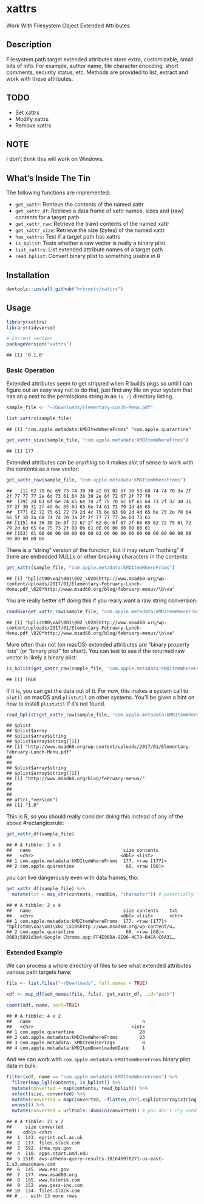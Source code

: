 
# xattrs

Work With Filesystem Object Extended Attributes

## Description

Filesystem path target extended attributes store extra, customizable,
small bits of info. For example, author name, file character encoding,
short comments, security status, etc. Methods are provided to list,
extract and work with these attributes.

## TODO

  - Set xattrs
  - Modify xattrs
  - Remove xattrs

## NOTE

I don’t think this will work on Windows.

## What’s Inside The Tin

The following functions are implemented:

  - `get_xattr`: Retrieve the contents of the named xattr
  - `get_xattr_df`: Retrieve a data frame of xattr names, sizes and
    (raw) contents for a target path
  - `get_xattr_raw`: Retrieve the (raw) contents of the named xattr
  - `get_xattr_size`: Retrieve the size (bytes) of the named xattr
  - `has_xattrs`: Test if a target path has xattrs
  - `is_bplist`: Tests whether a raw vector is really a binary plist
  - `list_xattrs`: List extended attribute names of a target path
  - `read_bplist`: Convert binary plist to something usable in R

## Installation

``` r
devtools::install_github("hrbrmstr/xattrs")
```

## Usage

``` r
library(xattrs)
library(tidyverse)

# current verison
packageVersion("xattrs")
```

    ## [1] '0.1.0'

### Basic Operation

Extended attributes seem to get stripped when R builds pkgs so until I
can figure out an easy way not to do that, just find any file on your
system that has an `@` next to the permissions string in an `ls -l`
directory listing.

``` r
sample_file <- "~/Downloads/Elementary-Lunch-Menu.pdf"

list_xattrs(sample_file)
```

    ## [1] "com.apple.metadata:kMDItemWhereFroms" "com.apple.quarantine"

``` r
get_xattr_size(sample_file, "com.apple.metadata:kMDItemWhereFroms")
```

    ## [1] 177

Extended attributes can be *anything* so it makes alot of sense to work
with the contents as a raw
    vector:

``` r
get_xattr_raw(sample_file, "com.apple.metadata:kMDItemWhereFroms")
```

    ##   [1] 62 70 6c 69 73 74 30 30 a2 01 02 5f 10 53 68 74 74 70 3a 2f 2f 77 77 77 2e 6d 73 61 64 36 30 2e 6f 72 67 2f 77 70
    ##  [39] 2d 63 6f 6e 74 65 6e 74 2f 75 70 6c 6f 61 64 73 2f 32 30 31 37 2f 30 31 2f 45 6c 65 6d 65 6e 74 61 72 79 2d 46 65
    ##  [77] 62 72 75 61 72 79 2d 4c 75 6e 63 68 2d 4d 65 6e 75 2e 70 64 66 5f 10 2a 68 74 74 70 3a 2f 2f 77 77 77 2e 6d 73 61
    ## [115] 64 36 30 2e 6f 72 67 2f 62 6c 6f 67 2f 66 65 62 72 75 61 72 79 2d 6d 65 6e 75 73 2f 08 0b 61 00 00 00 00 00 00 01
    ## [153] 01 00 00 00 00 00 00 00 03 00 00 00 00 00 00 00 00 00 00 00 00 00 00 00 8e

There is a “string” version of the function, but it may return “nothing”
if there are embedded NULLs or other breaking characters in the
contents:

``` r
get_xattr(sample_file, "com.apple.metadata:kMDItemWhereFroms")
```

    ## [1] "bplist00\xa2\001\002_\020Shttp://www.msad60.org/wp-content/uploads/2017/01/Elementary-February-Lunch-Menu.pdf_\020*http://www.msad60.org/blog/february-menus/\b\va"

You are really better off doing this if you really want a raw string
conversion:

``` r
readBin(get_xattr_raw(sample_file, "com.apple.metadata:kMDItemWhereFroms"), "character")
```

    ## [1] "bplist00\xa2\001\002_\020Shttp://www.msad60.org/wp-content/uploads/2017/01/Elementary-February-Lunch-Menu.pdf_\020*http://www.msad60.org/blog/february-menus/\b\va"

More often than not (on macOS) extended attributes are “binary property
lists” (or “binary plist” for short). You can test to see if the
returned raw vector is likely a binary
plist:

``` r
is_bplist(get_xattr_raw(sample_file, "com.apple.metadata:kMDItemWhereFroms"))
```

    ## [1] TRUE

If it is, you can get the data out of it. For now, this makes a system
call to `plutil` on macOS and `plistutil` on other systems. You’ll be
given a hint on how to install `plistutil` if it’s not
found.

``` r
read_bplist(get_xattr_raw(sample_file, "com.apple.metadata:kMDItemWhereFroms"))
```

    ## $plist
    ## $plist$array
    ## $plist$array$string
    ## $plist$array$string[[1]]
    ## [1] "http://www.msad60.org/wp-content/uploads/2017/01/Elementary-February-Lunch-Menu.pdf"
    ## 
    ## 
    ## $plist$array$string
    ## $plist$array$string[[1]]
    ## [1] "http://www.msad60.org/blog/february-menus/"
    ## 
    ## 
    ## 
    ## attr(,"version")
    ## [1] "1.0"

This is R, so you should really consider doing this instead of any of
the above \#rectanglesrule:

``` r
get_xattr_df(sample_file)
```

    ## # A tibble: 2 x 3
    ##   name                                  size contents   
    ##   <chr>                                <dbl> <list>     
    ## 1 com.apple.metadata:kMDItemWhereFroms  177. <raw [177]>
    ## 2 com.apple.quarantine                   68. <raw [68]>

you can live dangerously even with data frames, tho:

``` r
get_xattr_df(sample_file) %>% 
  mutate(txt = map_chr(contents, readBin, "character")) # potentially "dangerous"
```

    ## # A tibble: 2 x 4
    ##   name                                  size contents    txt                                                           
    ##   <chr>                                <dbl> <list>      <chr>                                                         
    ## 1 com.apple.metadata:kMDItemWhereFroms  177. <raw [177]> "bplist00\xa2\x01\x02_\x10Shttp://www.msad60.org/wp-content/u…
    ## 2 com.apple.quarantine                   68. <raw [68]>  0083;5891d3e4;Google Chrome.app;FF4E968A-9E06-4C79-B4CA-C6A31…

### Extended Example

We can process a whole directory of files to see what extended
attributes various path targets have:

``` r
fils <- list.files("~/Downloads", full.names = TRUE) 

xdf <- map_df(set_names(fils, fils), get_xattr_df, .id="path")

count(xdf, name, sort=TRUE) 
```

    ## # A tibble: 4 x 2
    ##   name                                         n
    ##   <chr>                                    <int>
    ## 1 com.apple.quarantine                        28
    ## 2 com.apple.metadata:kMDItemWhereFroms        23
    ## 3 com.apple.metadata:_kMDItemUserTags          8
    ## 4 com.apple.metadata:kMDItemDownloadedDate     1

And we can work with `com.apple.metadata:kMDItemWhereFroms` binary plist
data in bulk:

``` r
filter(xdf, name == "com.apple.metadata:kMDItemWhereFroms") %>%
  filter(map_lgl(contents, is_bplist)) %>% 
  mutate(converted = map(contents, read_bplist)) %>% 
  select(size, converted) %>% 
  mutate(converted = map(converted, ~flatten_chr(.x$plist$array$string))) %>% 
  unnest() %>% 
  mutate(converted = urltools::domain(converted)) # you don't rly need to see the full URLs for this example
```

    ## # A tibble: 23 x 2
    ##     size converted                                                       
    ##    <dbl> <chr>                                                           
    ##  1  143. eprint.ncl.ac.uk                                                
    ##  2  117. files.slack.com                                                 
    ##  3  592. irma.nps.gov                                                    
    ##  4  110. apps.start.umd.edu                                              
    ##  5 1510. aws-athena-query-results-181646978271-us-east-1.s3.amazonaws.com
    ##  6  145. www.eac.gov                                                     
    ##  7  177. www.msad60.org                                                  
    ##  8  185. www.telerik.com                                                 
    ##  9  152. www.gess-inc.com                                                
    ## 10  134. files.slack.com                                                 
    ## # ... with 13 more rows
